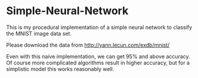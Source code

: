 # Simple-Neural-Network

This is my procedural implementation of a simple neural network to classify the MNIST image data set.

Please download the data from http://yann.lecun.com/exdb/mnist/

Even with this naive implementation, we can get 95% and above accuracy. Of course more
complicated algorithms result in higher accuracy, but for a simplistic model this works reasonably well.

